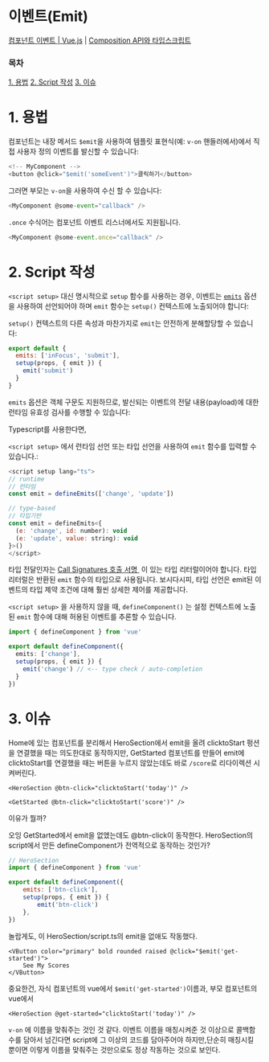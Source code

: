 # 이벤트(Emit)

[컴포넌트 이벤트 | Vue.js](https://v3-docs.vuejs-korea.org/guide/components/events.html) | [Composition API와 타입스크립트](https://v3-docs.vuejs-korea.org/guide/typescript/composition-api.html#typing-component-emits)

### 목차
[1. 용법](#1-용법)
[2. Script 작성](#2-script-작성)
[3. 이슈](#3-이슈)



# 1. 용법

컴포넌트는 내장 메서드 `$emit`을 사용하여 템플릿 표현식(예: `v-on` 핸들러에서)에서 직접 사용자 정의 이벤트를 발신할 수 있습니다:

```js
<!-- MyComponent -->
<button @click="$emit('someEvent')">클릭하기</button>
```

그러면 부모는 `v-on`을 사용하여 수신 할 수 있습니다:


```js
<MyComponent @some-event="callback" />
```

`.once` 수식어는 컴포넌트 이벤트 리스너에서도 지원됩니다.


```js
<MyComponent @some-event.once="callback" />
```

# 2. Script 작성

`<script setup>` 대신 명시적으로 `setup` 함수를 사용하는 경우, 이벤트는 [`emits`](https://v3-docs.vuejs-korea.org/api/options-state.html#emits) 옵션을 사용하여 선언되어야 하며 `emit` 함수는 `setup()` 컨텍스트에 노출되어야 합니다:

`setup()` 컨텍스트의 다른 속성과 마찬가지로 `emit`는 안전하게 분해할당할 수 있습니다:

```js
export default {
  emits: ['inFocus', 'submit'],
  setup(props, { emit }) {
    emit('submit')
  }
}
```

`emits` 옵션은 객체 구문도 지원하므로, 발신되는 이벤트의 전달 내용(payload)에 대한 런타임 유효성 검사를 수행할 수 있습니다:

Typescript를 사용한다면, 

`<script setup>` 에서 런타임 선언 또는 타입 선언을 사용하여 `emit` 함수를 입력할 수 있습니다.:

```js
<script setup lang="ts">
// runtime
// 런타임
const emit = defineEmits(['change', 'update'])

// type-based
// 타입기반
const emit = defineEmits<{
  (e: 'change', id: number): void
  (e: 'update', value: string): void
}>()
</script>
```

타입 전달인자는 [Call Signatures 호출 서명 ](https://www.typescriptlang.org/docs/handbook/2/functions.html#call-signatures) 이 있는 타입 리터럴이어야 합니다. 타입 리터럴은 반환된 `emit` 함수의 타입으로 사용됩니다. 보시다시피, 타입 선언은 emit된 이벤트의 타입 제약 조건에 대해 훨씬 상세한 제어를 제공합니다.

`<script setup>` 을 사용하지 않을 때, `defineComponent()` 는 설정 컨텍스트에 노출된 `emit` 함수에 대해 허용된 이벤트를 추론할 수 있습니다.

``` ts
import { defineComponent } from 'vue'

export default defineComponent({
  emits: ['change'],
  setup(props, { emit }) {
    emit('change') // <-- type check / auto-completion
  }
})
```

# 3. 이슈
Home에 있는 컴포넌트를 분리해서 HeroSection에서 emit을 올려 clicktoStart 펑션을 연결했을 때는 의도한대로 동작하지만, GetStarted 컴포넌트를 만들어 emit에 clicktoStart를 연결했을 때는 버튼을 누르지 않았는데도 바로 `/score`로  리다이렉션 시켜버린다. 
```vue
<HeroSection @btn-click="clicktoStart('today')" />
```

```vue
<GetStarted @btn-click="clicktoStart('score')" />
```

이유가 뭘까?

오잉 GetStarted에서 emit을 없앴는데도 @btn-click이 동작한다. 
HeroSection의 script에서 만든 defineComponent가 전역적으로 동작하는 것인가?
```js
// HeroSection
import { defineComponent } from 'vue'

export default defineComponent({
	emits: ['btn-click'],
	setup(props, { emit }) {
		emit('btn-click')
	},
})
```
놀랍게도, 이 HeroSection/script.ts의 emit을 없애도 작동했다.

```vue
<VButton color="primary" bold rounded raised @click="$emit('get-started')">
	See My Scores
</VButton>
```
중요한건, 자식 컴포넌트의 vue에서 `$emit('get-started')`이름과, 부모 컴포넌트의 vue에서 
```vue
<HeroSection @get-started="clicktoStart('today')" />
```
`v-on` 에 이름을 맞춰주는 것인 것 같다. 이벤트 이름을 매칭시켜준 것 이상으로 콜백함수를 담아서 넘긴다면 script에 그 이상의 코드를 담아주어야 하지만,단순히 매칭시킬 뿐이면 이렇게 이름을 맞춰주는 것만으로도 정상 작동하는 것으로 보인다.
